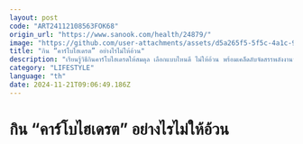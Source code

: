 ```yaml
---
layout: post
code: "ART24112108563FOK68"
origin_url: "https://www.sanook.com/health/24879/"
image: "https://github.com/user-attachments/assets/d5a265f5-5f5c-4a1c-9edf-38c791cd0117"
title: "กิน “คาร์โบไฮเดรต” อย่างไรไม่ให้อ้วน"
description: "เรียนรู้วิธีกินคาร์โบไฮเดรตให้สมดุล เลือกแบบไหนดี ไม่ให้อ้วน พร้อมเคล็ดลับจัดสรรพลังงานจากคาร์โบไฮเดรตอย่างมีประสิทธิภาพ"
category: "LIFESTYLE"
language: "th"
date: 2024-11-21T09:06:49.186Z
---
```


# กิน “คาร์โบไฮเดรต” อย่างไรไม่ให้อ้วน